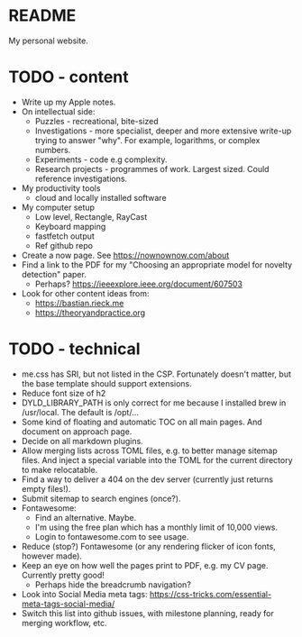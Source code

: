 # README

My personal website.

# TODO - content

- Write up my Apple notes.
- On intellectual side:
  - Puzzles - recreational, bite-sized
  - Investigations - more specialist, deeper and more extensive write-up trying to answer "why". For example, logarithms, or complex numbers.
  - Experiments - code e.g complexity.
  - Research projects - programmes of work. Largest sized. Could reference investigations.
- My productivity tools
  - cloud and locally installed software
- My computer setup
  - Low level, Rectangle, RayCast
  - Keyboard mapping
  - fastfetch output
  - Ref github repo
- Create a now page. See https://nownownow.com/about
- Find a link to the PDF for my "Choosing an appropriate model for novelty detection" paper.
  - Perhaps? https://ieeexplore.ieee.org/document/607503
- Look for other content ideas from:
  - https://bastian.rieck.me
  - https://theoryandpractice.org

# TODO - technical

- me.css has SRI, but not listed in the CSP. Fortunately doesn't matter, but the base template should support extensions.
- Reduce font size of h2
- DYLD_LIBRARY_PATH is only correct for me because I installed brew in /usr/local. The default is /opt/...
- Some kind of floating and automatic TOC on all main pages. And document on approach page.
- Decide on all markdown plugins.
- Allow merging lists across TOML files, e.g. to better manage sitemap files.
  And inject a special variable into the TOML for the current directory to make relocatable.
- Find a way to deliver a 404 on the dev server (currently just returns empty files!).
- Submit sitemap to search engines (once?).
- Fontawesome:
  - Find an alternative. Maybe.
  - I'm using the free plan which has a monthly limit of 10,000 views.
  - Login to fontawesome.com to see usage.
- Reduce (stop?) Fontawesome (or any rendering flicker of icon fonts, however made).
- Keep an eye on how well the pages print to PDF, e.g. my CV page. Currently pretty good!
  - Perhaps hide the breadcrumb navigation?
- Look into Social Media meta tags: https://css-tricks.com/essential-meta-tags-social-media/
- Switch this list into github issues, with milestone planning, ready for merging workflow, etc.
